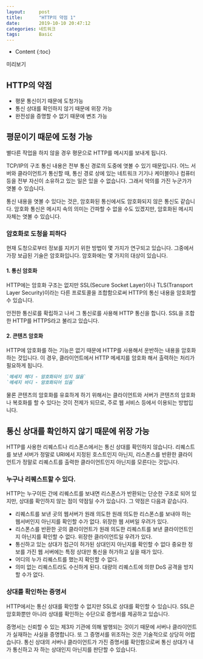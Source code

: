 ```yaml
---
layout:     post
title:      "HTTP의 약점 1"
date:       2019-10-10 20:47:12
categories: 네트워크
tags:       Basic
---
```


* Content
{:toc}

미리보기



## HTTP의 약점

- 평문 통신이기 때문에 도청가능
- 통신 상대를 확인하지 않기 때문에 위장 가능
- 완전성을 증명할 수 없기 때문에 변조 가능

## 평문이기 때문에 도청 가능

별다른 작업을 하지 않을 경우 평문으로 HTTP를 메시지를 보내게 됩니다.

TCP/IP의 구조 통신 내용은 전부 통신 경로의 도중에 엿볼 수 있기 때문입니다. 어느 서버와 클라이언트가 통신할 때, 통신 경로 상에 있는 네트워크 기기나 케이블이나 컴퓨터 등을 전부 자신이 소유하고 있는 일은 있을 수 없습니다. 그래서 악의를 가진 누군가가 엿볼 수 있습니다.

통신 내용을 엿볼 수 있다는 것은, 암호화된 통신에서도 암호화되지 않은 통신도 같습니다. 암호화 통신은 메시지 속의 의미는 간파할 수 없을 수도 있겠지만, 암호화된 메시지 자체는 엿볼 수 있습니다.

### 암호화로 도청을 피하다

현재 도청으로부터 정보를 지키기 위한 방법이 몇 가지가 연구되고 있습니다. 그중에서 가장 보급된 기술은 암호화입니다. 암호화에는 몇 가지의 대상이 있습니다.

#### 1. 통신 암호화

HTTP에는 암호화 구조는 없지만 SSL(Secure Socket Layer)이나 TLS(Transport Layer Security)이라는 다른 프로토콜을 조합함으로써 HTTP의 통신 내용을 암호화할 수 있습니다.

안전한 통신로를 확립하고 나서 그 통신로를 사용해 HTTP 통신을 합니다. SSL을 조합한 HTTP를 HTTPS라고 불리고 있습니다.

#### 2. 콘텐츠 암호화

HTTP에 암호화를 하는 기능은 없기 때문에 HTTP를 사용해서 운반하는 내용을 암호화 하는 것입니다. 이 경우, 클라이언트에서 HTTP 메세지를 암호화 해서 출력하는 처리가 필요하게 됩니다.

```markdown
`메세지 헤더 - 암호화되어 있지 않음`
`메세지 바디 - 암호화되어 있음`
```

물론 콘텐츠의 암호화를 유효하게 하기 위해서는 클라이언트와 서버가 콘텐츠의 암호화나 복호화를 할 수 있다는 것이 전제가 되므로, 주로 웹 서비스 등에서 이용되는 방법입니다.

## 통신 상대를 확인하지 않기 때문에 위장 가능

HTTP를 사용한 리퀘스트나 리스폰스에서는 통신 상대를 확인하지 않습니다. 리퀘스트를 보낸 서버가 정말로 URI에서 지정된 호스트인지 아닌지, 리스폰스를 반환한 클라이언트가 정말로 리퀘스트를 출력한 클라이언트인지 아닌지를 모른다는 것입니다.

### 누구나 리퀘스트할 수 있다.

HTTP는 누구이든 간에 리퀘스트를 보내면 리스폰스가 반환되는 단순한 구조로 되어 있지만, 상대를 확인하지 않는 점이 약점일 수가 있습니다. 그 약점은 다음과 같습니다.

- 리퀘스트를 보낸 곳의 웹서버가 원래 의도한 원래 의도한 리스폰스를 보내야 하는 웹서버인지 아닌지를 확인할 수가 없다. 위장한 웹 서버일 우려가 있다.
- 리스폰스를 반환한 곳의 클라이언트가 원래 의도한 리퀘스트를 보낸 클라이언트인지 아닌지를 확인할 수 없다. 위장한 클라이언트일 우려가 있다.
- 통신하고 있는 상대가 접근이 허가된 상대인지 아닌지를 확인할 수 없다 중요한 정보를 가진 웹 서버에는 특정 상대만 통신을 허가하고 싶을 때가 있다.
- 어디의 누가 리퀘스트를 했는지 확인할 수 없다.
- 의미 없는 리퀘스트라도 수신하게 된다. 대량의 리퀘스트에 의햔 DoS 공격을 방지할 수가 없다.

### 상대를 확인하는 증명서

HTTP에서는 통신 상대를 확인할 수 없지만 SSL로 상대를 확인할 수 있습니다. SSL은 암호화뿐만 아니라 상대를 확인하는 수단으로 증명서를 제공하고 있습니다.

증명서는 신뢰할 수 있는 제3자 기관에 의해 발행되는 것이기 때문에 서버나 클라이언트가 실재하는 사실을 증명합니다. 또 그 증명서를 위조하는 것은 기술적으로 상당히 어렵습니다. 통신 상대의 서버나 클라이언트가 가진 증명서를 확인함으로써 통신 상대가 내가 통신하고 자 하는 상대인지 아닌지를 판단할 수 있습니다.
